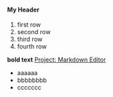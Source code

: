 #### My Header
1. first row
2. second row
3. third row
4. fourth row

**bold text**
[Project: Markdown Editor](https://hyperskill.org/projects/162?track=2)
* aaaaaa
* bbbbbbbb
* ccccccc
